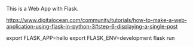 This is a Web App with Flask.

https://www.digitalocean.com/community/tutorials/how-to-make-a-web-application-using-flask-in-python-3#step-6-displaying-a-single-post

export FLASK_APP=hello
export FLASK_ENV=development
flask run

